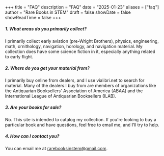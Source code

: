 +++
title = "FAQ"
description = "FAQ"
date = "2025-01-23"
aliases = ["faq"]
author = "Rare Books in STEM"
draft = false
showDate = false
showReadTime = false
+++


##### 1. What areas do you primarily collect?

I primarily collect early aviation (pre-Wright Brothers), physics, engineering, math, ornithology, navigation, horology, and navigation material. My collection does have some science fiction in it, especially anything related to early flight.

##### 2. Where do you get your material from?

I primarily buy online from dealers, and I use vialibri.net to search for material. Many of the dealers I buy from are members of organizations like the Antiquarian Booksellers' Association of America (ABAA) and the International League of Antiquarian Booksellers (ILAB).

##### 3. Are your books for sale?

No. This site is intended to catalog my collection. If you're looking to buy a particular book and have questions, feel free to email me, and I'll try to help.

##### 4. How can I contact you?

You can email me at rarebooksinstem@gmail.com.